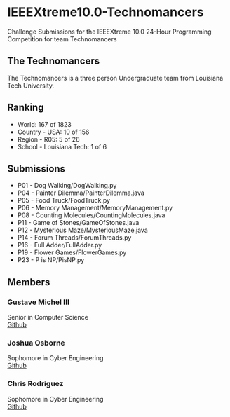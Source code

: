 # IEEEXtreme10.0-Technomancers
Challenge Submissions for the IEEEXtreme 10.0 24-Hour Programming Competition for team Technomancers

## The Technomancers
The Technomancers is a three person Undergraduate team from Louisiana Tech University.

## Ranking
* World: 167 of 1823
* Country - USA: 10 of 156
* Region - R05: 5 of 26
* School - Louisiana Tech: 1 of 6

## Submissions
* P01 - Dog Walking/DogWalking.py
* P04 - Painter Dilemma/PainterDilemma.java
* P05 - Food Truck/FoodTruck.py
* P06 - Memory Management/MemoryManagement.py
* P08 - Counting Molecules/CountingMolecules.java
* P11 - Game of Stones/GameOfStones.java
* P12 - Mysterious Maze/MysteriousMaze.java
* P14 - Forum Threads/ForumThreads.py
* P16 - Full Adder/FullAdder.py
* P19 - Flower Games/FlowerGames.py
* P23 - P is NP/PisNP.py

## Members

### Gustave Michel III
Senior in Computer Science  
[Github](https://github.com/gurustave)

### Joshua Osborne
Sophomore in Cyber Engineering  
[Github](https://github.com/JoshuaOsborneCYEN)

### Chris Rodriguez
Sophomore in Cyber Engineering  
[Github](https://github.com/chrizrodz)

